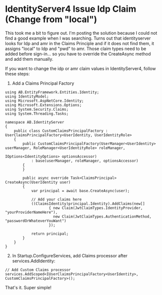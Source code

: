 # IdentityServer4 Issue Idp Claim (Change from "local")

This took me a bit to figure out.  I'm posting the solution because I could not find a good example when I was searching.  Turns out that identityserver looks for Idp and amr in the Claims Principle and if it does not find them, it assigns "local" to Idp and "pwd" to amr.  Those claim types need to be added before sign-in... so you have to override the CreateAsync method and add them manually.

If you want to change the idp or amr claim values in IdentityServer4, follow these steps:

1.  Add a Claims Principal Factory

```
using AB.EntityFramework.Entities.Identity;
using IdentityModel;
using Microsoft.AspNetCore.Identity;
using Microsoft.Extensions.Options;
using System.Security.Claims;
using System.Threading.Tasks;

namespace AB.IdentityServer
{
    public class CustomClaimsPrincipalFactory : UserClaimsPrincipalFactory<UserIdentity, UserIdentityRole>
    {
        public CustomClaimsPrincipalFactory(UserManager<UserIdentity> userManager, RoleManager<UserIdentityRole> roleManager,
                                                    IOptions<IdentityOptions> optionsAccessor)
            : base(userManager, roleManager, optionsAccessor)
        {
        }

        public async override Task<ClaimsPrincipal> CreateAsync(UserIdentity user)
        {
            var principal = await base.CreateAsync(user);

            // Add your claims here
            ((ClaimsIdentity)principal.Identity).AddClaims(new[] 
                    { new Claim(JwtClaimTypes.IdentityProvider, "yourProviderNameHere"),
                      new Claim(JwtClaimTypes.AuthenticationMethod, "passwordOrWhateverYouWant")
                    });

            return principal;
        }
    }
}
```

2.  In Startup.ConfigureServices, add Claims processor after services.AddIdentity:
```
// Add Custom Claims processor
services.AddScoped<IUserClaimsPrincipalFactory<UserIdentity>, CustomClaimsPrincipalFactory>();
```
            
That's it.  Super simple!            
